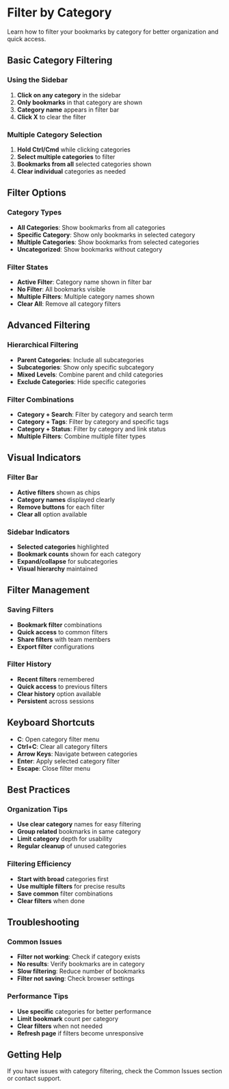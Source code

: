 # Filter by Category

Learn how to filter your bookmarks by category for better organization and quick access.

## Basic Category Filtering

### **Using the Sidebar**
1. **Click on any category** in the sidebar
2. **Only bookmarks** in that category are shown
3. **Category name** appears in filter bar
4. **Click X** to clear the filter

### **Multiple Category Selection**
1. **Hold Ctrl/Cmd** while clicking categories
2. **Select multiple categories** to filter
3. **Bookmarks from all** selected categories shown
4. **Clear individual** categories as needed

## Filter Options

### **Category Types**
- **All Categories**: Show bookmarks from all categories
- **Specific Category**: Show only bookmarks in selected category
- **Multiple Categories**: Show bookmarks from selected categories
- **Uncategorized**: Show bookmarks without category

### **Filter States**
- **Active Filter**: Category name shown in filter bar
- **No Filter**: All bookmarks visible
- **Multiple Filters**: Multiple category names shown
- **Clear All**: Remove all category filters

## Advanced Filtering

### **Hierarchical Filtering**
- **Parent Categories**: Include all subcategories
- **Subcategories**: Show only specific subcategory
- **Mixed Levels**: Combine parent and child categories
- **Exclude Categories**: Hide specific categories

### **Filter Combinations**
- **Category + Search**: Filter by category and search term
- **Category + Tags**: Filter by category and specific tags
- **Category + Status**: Filter by category and link status
- **Multiple Filters**: Combine multiple filter types

## Visual Indicators

### **Filter Bar**
- **Active filters** shown as chips
- **Category names** displayed clearly
- **Remove buttons** for each filter
- **Clear all** option available

### **Sidebar Indicators**
- **Selected categories** highlighted
- **Bookmark counts** shown for each category
- **Expand/collapse** for subcategories
- **Visual hierarchy** maintained

## Filter Management

### **Saving Filters**
- **Bookmark filter** combinations
- **Quick access** to common filters
- **Share filters** with team members
- **Export filter** configurations

### **Filter History**
- **Recent filters** remembered
- **Quick access** to previous filters
- **Clear history** option available
- **Persistent** across sessions

## Keyboard Shortcuts

- **C**: Open category filter menu
- **Ctrl+C**: Clear all category filters
- **Arrow Keys**: Navigate between categories
- **Enter**: Apply selected category filter
- **Escape**: Close filter menu

## Best Practices

### **Organization Tips**
- **Use clear category** names for easy filtering
- **Group related** bookmarks in same category
- **Limit category** depth for usability
- **Regular cleanup** of unused categories

### **Filtering Efficiency**
- **Start with broad** categories first
- **Use multiple filters** for precise results
- **Save common** filter combinations
- **Clear filters** when done

## Troubleshooting

### **Common Issues**
- **Filter not working**: Check if category exists
- **No results**: Verify bookmarks are in category
- **Slow filtering**: Reduce number of bookmarks
- **Filter not saving**: Check browser settings

### **Performance Tips**
- **Use specific** categories for better performance
- **Limit bookmark** count per category
- **Clear filters** when not needed
- **Refresh page** if filters become unresponsive

## Getting Help

If you have issues with category filtering, check the Common Issues section or contact support.
